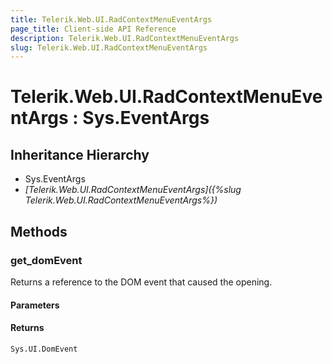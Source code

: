 ```yaml
---
title: Telerik.Web.UI.RadContextMenuEventArgs
page_title: Client-side API Reference
description: Telerik.Web.UI.RadContextMenuEventArgs
slug: Telerik.Web.UI.RadContextMenuEventArgs
---
```


# Telerik.Web.UI.RadContextMenuEventArgs : Sys.EventArgs 

## Inheritance Hierarchy

* Sys.EventArgs
* *[Telerik.Web.UI.RadContextMenuEventArgs]({%slug Telerik.Web.UI.RadContextMenuEventArgs%})*


## Methods 

###  get_domEvent

Returns a reference to the DOM event that caused the opening.

#### Parameters

#### Returns

`Sys.UI.DomEvent`

